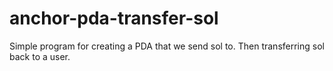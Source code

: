 # anchor-pda-transfer-sol

Simple program for creating a PDA that we send sol to. Then transferring sol back to a user.

